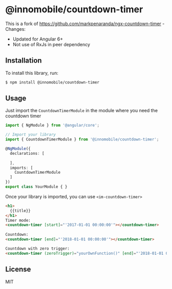 # @innomobile/countdown-timer

This is a fork of https://github.com/markpenaranda/ngx-countdown-timer - Changes:

* Updated for Angular 6+
* Not use of RxJs in peer dependency

## Installation

To install this library, run:

```bash
$ npm install @innomobile/countdown-timer
```

## Usage

Just import the `CountdownTimerModule` in the module where you need the countdown timer

```typescript
import { NgModule } from '@angular/core';

// Import your library
import { CountdownTimerModule } from '@innomobile/countdown-timer';

@NgModule({
  declarations: [
    
  ],
  imports: [
    CountdownTimerModule
  ]
})
export class YourModule { }
```

Once your library is imported, you can use ``<im-countdown-timer>``

```html
<h1>
  {{title}}
</h1>
Timer mode:
<countdown-timer [start]="'2017-01-01 00:00:00'"></countdown-timer>
 
Countdown:
<countdown-timer [end]="'2018-01-01 00:00:00'"></countdown-timer>

Countdown with zero trigger:
<countdown-timer (zeroTrigger)="yourOwnFunction()" [end]="'2018-01-01 00:00:00'"></countdown-timer>
```


## License

MIT

